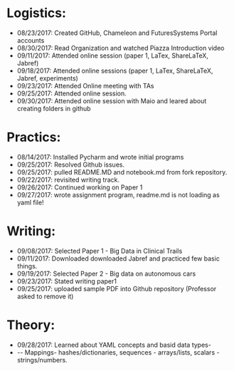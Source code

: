 # Logistics:

* 08/23/2017: Created GitHub, Chameleon and FuturesSystems Portal accounts
* 08/30/2017: Read Organization and watched Piazza Introduction video
* 09/11/2017: Attended online session (paper 1, LaTex, ShareLaTeX, Jabref)
* 09/18/2017: Attended online sessions (paper 1, LaTex, ShareLaTeX, Jabref, experiments)
* 09/23/2017: Attended Online meeting with TAs
* 09/25/2017: Attended online session. 
* 09/30/2017: Attended online session with Maio and leared about creating folders in github

# Practics:

* 08/14/2017: Installed Pycharm and wrote initial programs
* 09/25/2017: Resolved Github issues.
* 09/25/2017: pulled README.MD and notebook.md from fork repository.
* 09/22/2017: revisited writing track. 
* 09/26/2017: Continued working on Paper 1
* 09/27/2017: wrote assignment program, readme.md is not loading as yaml file!

# Writing:

* 09/08/2017: Selected Paper 1 -  Big Data in Clinical Trails
* 09/11/2017: Downloaded downloaded Jabref and practiced few basic things. 
* 09/19/2017: Selected Paper 2 - Big data on autonomous cars
* 09/23/2017: Stated writing paper1
* 09/25/2017: uploaded sample PDF into Github repository (Professor asked to remove it)

# Theory:
* 09/28/2017: Learned about YAML concepts and basid data types-
* -- Mappings- hashes/dictionaries, sequences - arrays/lists,  scalars - strings/numbers.
